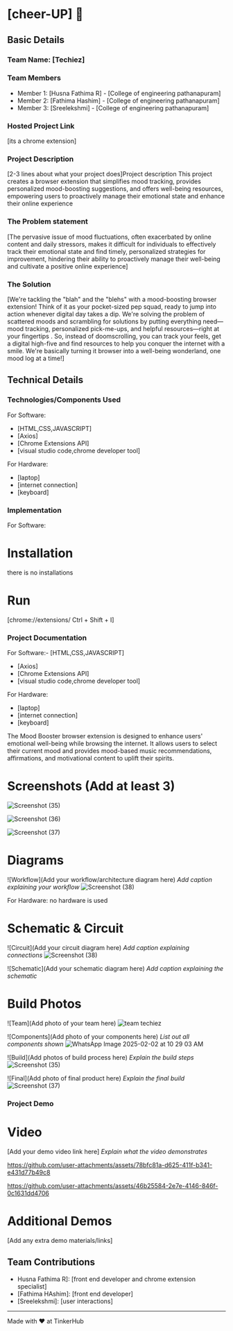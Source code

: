 # [cheer-UP] 🎯


## Basic Details
### Team Name: [Techiez]


### Team Members
- Member 1: [Husna Fathima R] - [College of engineering pathanapuram]
- Member 2: [Fathima Hashim] - [College of engineering pathanapuram]
- Member 3: [Sreelekshmi] - [College of engineering pathanapuram]

### Hosted Project Link
[its a chrome extension]

### Project Description
[2-3 lines about what your project does]Project description 
This project creates a browser extension that simplifies mood tracking, provides personalized mood-boosting suggestions, and offers well-being resources, empowering users to proactively manage their emotional state and enhance their online experience


### The Problem statement
[The pervasive issue of mood fluctuations, often exacerbated by online content and daily stressors, makes it difficult for individuals to effectively track their emotional state and find timely, personalized strategies for improvement, hindering their ability to proactively manage their well-being and cultivate a positive online experience]

### The Solution
[We're tackling the "blah" and the "blehs" with a mood-boosting browser extension!  Think of it as your pocket-sized pep squad, ready to jump into action whenever digital day takes a dip.  We're solving the problem of scattered moods and scrambling for solutions by putting everything  need—mood tracking, personalized pick-me-ups, and helpful resources—right at your fingertips .  So, instead of doomscrolling, you can track your feels, get a digital high-five  and find resources to help you conquer the internet  with a smile.  We're basically turning it  browser into a well-being wonderland, one mood log at a time!]

## Technical Details
### Technologies/Components Used
For Software:
- [HTML,CSS,JAVASCRIPT]
- [Axios]
- [Chrome Extensions API]
- [visual studio code,chrome developer tool]

For Hardware:
- [laptop]
- [internet connection]
- [keyboard]

### Implementation
For Software:
# Installation
there is no installations

# Run
[chrome://extensions/
Ctrl + Shift + I]

### Project Documentation
For Software:- [HTML,CSS,JAVASCRIPT]
- [Axios]
- [Chrome Extensions API]
- [visual studio code,chrome developer tool]

For Hardware:
- [laptop]
- [internet connection]
- [keyboard]
  
The Mood Booster browser extension is designed to enhance users' emotional well-being while browsing the internet. It allows users to select their current mood and provides mood-based music recommendations, affirmations, and motivational content to uplift their spirits.


# Screenshots (Add at least 3)

![Screenshot (35)](https://github.com/user-attachments/assets/6b20ef1d-ca4a-415e-9934-9253c00f30dc)

![Screenshot (36)](https://github.com/user-attachments/assets/27d0dacd-5f43-42a2-be59-0d521f15cff4)


![Screenshot (37)](https://github.com/user-attachments/assets/4fb59b78-b427-442a-b69b-9e1413114add)


# Diagrams
![Workflow](Add your workflow/architecture diagram here)
*Add caption explaining your workflow*
![Screenshot (38)](https://github.com/user-attachments/assets/2559c1d5-6812-48c6-9bd9-5c84398b0948)

For Hardware:
no hardware is used
# Schematic & Circuit
![Circuit](Add your circuit diagram here)
*Add caption explaining connections*
![Screenshot (38)](https://github.com/user-attachments/assets/9919e55f-eb5f-4334-93aa-5ae2cf070852)

![Schematic](Add your schematic diagram here)
*Add caption explaining the schematic*

# Build Photos
![Team](Add photo of your team here)
![team techiez](https://github.com/user-attachments/assets/2280ccd1-b7e3-4125-aae5-57058af67c12)


![Components](Add photo of your components here)
*List out all components shown*
![WhatsApp Image 2025-02-02 at 10 29 03 AM](https://github.com/user-attachments/assets/9cfe512c-2554-443e-b78c-ce9265475faa)

![Build](Add photos of build process here)
*Explain the build steps*
![Screenshot (35)](https://github.com/user-attachments/assets/c8577804-1c9a-45ee-8905-b171784d6f85)

![Final](Add photo of final product here)
*Explain the final build*
![Screenshot (37)](https://github.com/user-attachments/assets/4e2e88f1-7acf-4230-90f7-533d9c0723e1)

### Project Demo
# Video
[Add your demo video link here]
*Explain what the video demonstrates*


https://github.com/user-attachments/assets/78bfc81a-d625-411f-b341-e431d77b49c8



https://github.com/user-attachments/assets/46b25584-2e7e-4146-846f-0c1631dd4706


# Additional Demos
[Add any extra demo materials/links]

## Team Contributions
- Husna Fathima R]: [front end developer and chrome extension specialist]
- [Fathima HAshim]: [front end developer]
- [Sreelekshmi]: [user interactions]

---
Made with ❤️ at TinkerHub
